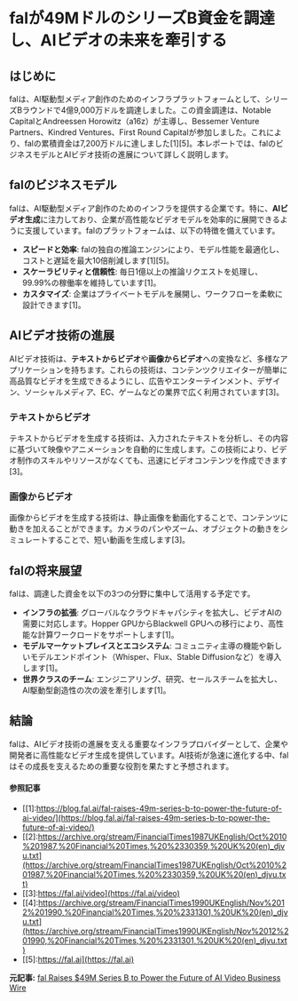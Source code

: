# falが49MドルのシリーズB資金を調達し、AIビデオの未来を牽引する

## はじめに

falは、AI駆動型メディア創作のためのインフラプラットフォームとして、シリーズBラウンドで4億9,000万ドルを調達しました。この資金調達は、Notable CapitalとAndreessen Horowitz（a16z）が主導し、Bessemer Venture Partners、Kindred Ventures、First Round Capitalが参加しました。これにより、falの累積資金は7,200万ドルに達しました[1][5]。本レポートでは、falのビジネスモデルとAIビデオ技術の進展について詳しく説明します。

## falのビジネスモデル

falは、AI駆動型メディア創作のためのインフラを提供する企業です。特に、**AIビデオ生成**に注力しており、企業が高性能なビデオモデルを効率的に展開できるように支援しています。falのプラットフォームは、以下の特徴を備えています。

- **スピードと効率**: falの独自の推論エンジンにより、モデル性能を最適化し、コストと遅延を最大10倍削減します[1][5]。
- **スケーラビリティと信頼性**: 毎日1億以上の推論リクエストを処理し、99.99%の稼働率を維持しています[1]。
- **カスタマイズ**: 企業はプライベートモデルを展開し、ワークフローを柔軟に設計できます[1]。

## AIビデオ技術の進展

AIビデオ技術は、**テキストからビデオ**や**画像からビデオ**への変換など、多様なアプリケーションを持ちます。これらの技術は、コンテンツクリエイターが簡単に高品質なビデオを生成できるようにし、広告やエンターテインメント、デザイン、ソーシャルメディア、EC、ゲームなどの業界で広く利用されています[3]。

### テキストからビデオ

テキストからビデオを生成する技術は、入力されたテキストを分析し、その内容に基づいて映像やアニメーションを自動的に生成します。この技術により、ビデオ制作のスキルやリソースがなくても、迅速にビデオコンテンツを作成できます[3]。

### 画像からビデオ

画像からビデオを生成する技術は、静止画像を動画化することで、コンテンツに動きを加えることができます。カメラのパンやズーム、オブジェクトの動きをシミュレートすることで、短い動画を生成します[3]。

## falの将来展望

falは、調達した資金を以下の3つの分野に集中して活用する予定です。

- **インフラの拡張**: グローバルなクラウドキャパシティを拡大し、ビデオAIの需要に対応します。Hopper GPUからBlackwell GPUへの移行により、高性能な計算ワークロードをサポートします[1]。
- **モデルマーケットプレイスとエコシステム**: コミュニティ主導の機能や新しいモデルエンドポイント（Whisper、Flux、Stable Diffusionなど）を導入します[1]。
- **世界クラスのチーム**: エンジニアリング、研究、セールスチームを拡大し、AI駆動型創造性の次の波を牽引します[1]。

## 結論

falは、AIビデオ技術の進展を支える重要なインフラプロバイダーとして、企業や開発者に高性能なビデオ生成を提供しています。AI技術が急速に進化する中、falはその成長を支えるための重要な役割を果たすと予想されます。
#### 参照記事
- [[1]:https://blog.fal.ai/fal-raises-49m-series-b-to-power-the-future-of-ai-video/](https://blog.fal.ai/fal-raises-49m-series-b-to-power-the-future-of-ai-video/)
- [[2]:https://archive.org/stream/FinancialTimes1987UKEnglish/Oct%2010%201987,%20Financial%20Times,%20%2330359,%20UK%20(en)_djvu.txt](https://archive.org/stream/FinancialTimes1987UKEnglish/Oct%2010%201987,%20Financial%20Times,%20%2330359,%20UK%20(en)_djvu.txt)
- [[3]:https://fal.ai/video](https://fal.ai/video)
- [[4]:https://archive.org/stream/FinancialTimes1990UKEnglish/Nov%2012%201990,%20Financial%20Times,%20%2331301,%20UK%20(en)_djvu.txt](https://archive.org/stream/FinancialTimes1990UKEnglish/Nov%2012%201990,%20Financial%20Times,%20%2331301,%20UK%20(en)_djvu.txt)
- [[5]:https://fal.ai](https://fal.ai)


**元記事:** [fal Raises $49M Series B to Power the Future of AI Video Business Wire](https://www.businesswire.com/news/home/20250212239085/en/fal-Raises-49M-Series-B-to-Power-the-Future-of-AI-Video)